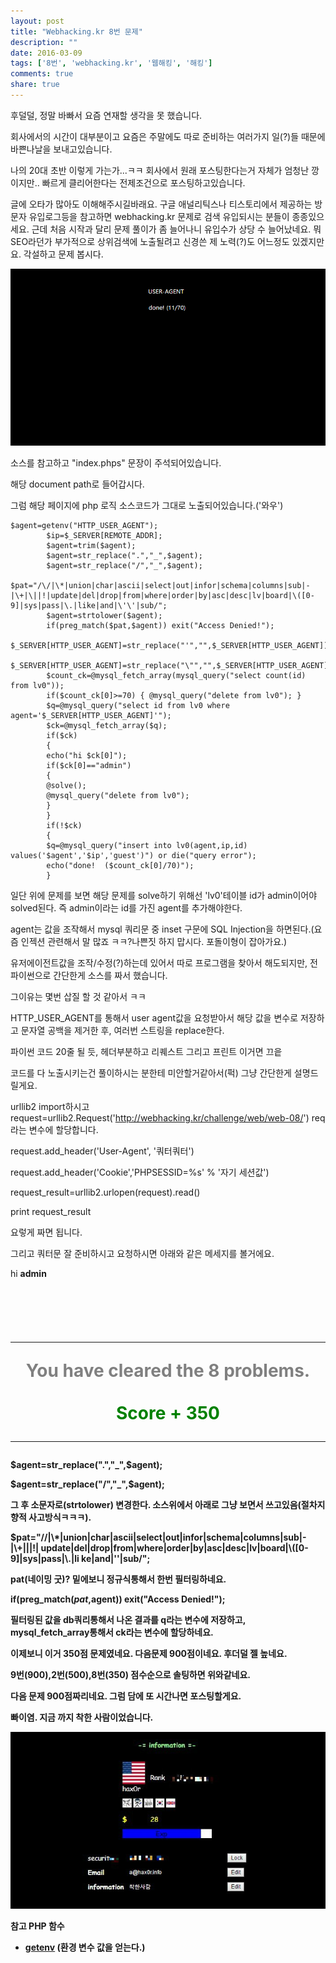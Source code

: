```yaml
---
layout: post
title: "Webhacking.kr 8번 문제"
description: ""
date: 2016-03-09
tags: ['8번', 'webhacking.kr', '웹해킹', '해킹']
comments: true
share: true
---
```


후덜덜, 정말 바빠서 요즘 연재할 생각을 못 했습니다.

회사에서의 시간이 대부분이고 요즘은 주말에도 따로 준비하는 여러가지 일(?)들 때문에 바쁜나날을 보내고있습니다.

나의 20대 초반 이렇게 가는가...ㅋㅋ 회사에서 원래 포스팅한다는거 자체가 엄청난 깡이지만.. 빠르게 클리어한다는 전제조건으로
포스팅하고있습니다.

글에 오타가 많아도 이해해주시길바래요. 구글 애널리틱스나 티스토리에서 제공하는 방문자 유입로그등을 참고하면 webhacking.kr 문제로
검색 유입되시는 분들이 종종있으세요. 근데 처음 시작과 달리 문제 풀이가 좀 늘어나니 유입수가 상당 수 늘어났네요. 뭐 SEO라던가
부가적으로 상위검색에 노출될려고 신경쓴 제 노력(?)도 어느정도 있겠지만요. 각설하고 문제 봅시다.

  

  

![](/assets/images/posts/515/2602A43A56DF9119032E37.PNG)

  

  

소스를 참고하고 "index.phps" 문장이 주석되어있습니다.

해당 document path로 들어갑시다.

  

그럼 해당 페이지에 php 로직 소스코드가 그대로 노출되어있습니다.('와우')

    $agent=getenv("HTTP_USER_AGENT");
            $ip=$_SERVER[REMOTE_ADDR];
            $agent=trim($agent);
            $agent=str_replace(".","_",$agent);
            $agent=str_replace("/","_",$agent);
            $pat="/\/|\*|union|char|ascii|select|out|infor|schema|columns|sub|-|\+|\||!|update|del|drop|from|where|order|by|asc|desc|lv|board|\([0-9]|sys|pass|\.|like|and|\'\'|sub/";
            $agent=strtolower($agent);
            if(preg_match($pat,$agent)) exit("Access Denied!");
            $_SERVER[HTTP_USER_AGENT]=str_replace("'","",$_SERVER[HTTP_USER_AGENT]);
            $_SERVER[HTTP_USER_AGENT]=str_replace("\"","",$_SERVER[HTTP_USER_AGENT]);
            $count_ck=@mysql_fetch_array(mysql_query("select count(id) from lv0"));
            if($count_ck[0]>=70) { @mysql_query("delete from lv0"); }
            $q=@mysql_query("select id from lv0 where agent='$_SERVER[HTTP_USER_AGENT]'");
            $ck=@mysql_fetch_array($q);
            if($ck)
            { 
            echo("hi $ck[0]");
            if($ck[0]=="admin")
            {
            @solve();
            @mysql_query("delete from lv0");
            }
            }
            if(!$ck)
            {
            $q=@mysql_query("insert into lv0(agent,ip,id) values('$agent','$ip','guest')") or die("query error");
            echo("done!  ($count_ck[0]/70)");
            }

  

일단 위에 문제를 보면 해당 문제를 solve하기 위해선 'lv0'테이블 id가 admin이어야 solved된다. 즉 admin이라는 id를
가진 agent를 추가해야한다.

agent는 값을 조작해서 mysql 쿼리문 중 inset 구문에 SQL Injection을 하면된다.(요즘 인젝션 관련해서 말 많죠
ㅋㅋ?나쁜짓 하지 맙시다. 포돌이형이 잡아가요.)

유저에이전트값을 조작/수정(?)하는데 있어서 따로 프로그램을 찾아서 해도되지만, 전 파이썬으로 간단한게 소스를 짜서 했습니다.

그이유는 몇번 삽질 할 것 같아서 ㅋㅋ

HTTP_USER_AGENT를 통해서 user agent값을 요청받아서 해당 값을 변수로 저장하고 문자열 공백을 제거한 후, 여러번 스트링을
replace한다.

파이썬 코드 20줄 될 듯, 헤더부분하고 리퀘스트 그리고 프린트 이거면 끄읕

  

코드를 다 노출시키는건 풀이하시는 분한테 미안할거같아서(퍽) 그냥 간단한게 설명드릴게요.

urllib2 import하시고
request=urllib2.Request('http://webhacking.kr/challenge/web/web-08/') req라는
변수에 할당합니다.

request.add_header('User-Agent', '쿼터쿼터')

request.add_header('Cookie','PHPSESSID=%s' % '자기 세션값')

request_result=urllib2.urlopen(request).read()

print request_result

  

요렇게 짜면 됩니다.

  

그리고 쿼터문 잘 준비하시고 요청하시면 아래와 같은 메세지를 볼거에요.

hi <b>admin</b><p><script>alert('Congratulation!');</script><center><h1><br><b
r><hr><font color=gray>You have cleared the 8 problems.</font><br><br><font
color=green><b>Score + 350</b></font><br><hr></h1></center>

  

  

$agent=str_replace(".","_",$agent);

$agent=str_replace("/","_",$agent);

그 후 소문자로(strtolower) 변경한다. 소스위에서 아래로 그냥 보면서 쓰고있음(절차지향적 사고방식ㅋㅋㅋ).

$pat="/\/|\\*|union|char|ascii|select|out|infor|schema|columns|sub|-|\\+|\||!|
update|del|drop|from|where|order|by|asc|desc|lv|board|\\([0-9]|sys|pass|\\.|li
ke|and|\'\'|sub/";

pat(네이밍 굿)? 밑에보니 정규식통해서 한번 필터링하네요.

if(preg_match($pat,$agent)) exit("Access Denied!");

  

필터링된 값을 db쿼리통해서 나온 결과를 q라는 변수에 저장하고, mysql_fetch_array통해서 ck라는 변수에 할당하네요.

이제보니 이거 350점 문제였네요. 다음문제 900점이네요. 후더덜 젤 높네요.

9번(900),2번(500),8번(350) 점수순으로 솔팅하면 위와같네요.

다음 문제 900점짜리네요. 그럼 담에 또 시간나면 포스팅할게요.

빠이염. 지금 까지 착한 사람이었습니다.

  

  

![](/assets/images/posts/515/224DDC3E56DF983B34FA4B.JPEG)

  

  

참고 PHP 함수

  * [getenv](http://php.net/manual/kr/function.getenv.php) (환경 변수 값을 얻는다.)

  


